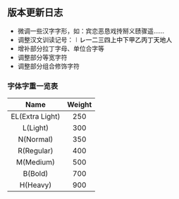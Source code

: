 ## 版本更新日志

* 微调一些汉字字形，如：宾恋恶恳戏抟掰义赜骤遥……
* 调整汉文训读记号：㆐㆑㆒㆓㆔㆕㆖㆗㆘㆙㆚㆛㆜㆝㆞㆟
* 增补部分拉丁字母、单位合字等
* 调整部分等宽字符
* 调整部分组合修饰字符

### 字体字重一览表

| Name       | Weight |
| :----------: | :------: |
| EL(Extra Light)   | 250    |
| L(Light)   | 300    |
| N(Normal)   | 350    |
| R(Regular) | 400    |
| M(Medium)  | 500    |
| B(Bold)   | 700    |
| H(Heavy)   | 900    |